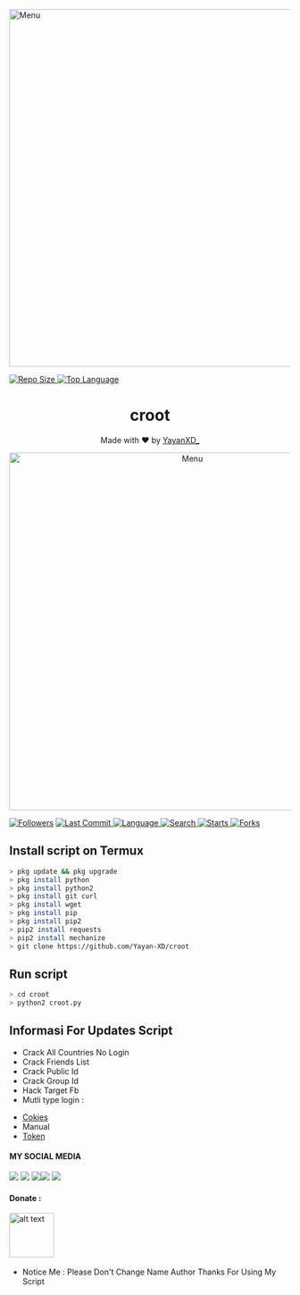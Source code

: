 <img src="https://github.com/Yayan-XD/mbf-2/blob/main/Ngentod/wallpaperbetter_(1).jpg" width="640" title="Menu" alt="Menu">
</p>
 <a href="https://github.com/Yayan-XD/mbf-2">
    <img alt="Repo Size" src="https://img.shields.io/github/repo-size/Yayan-XD/mbf-2.svg"/>
  </a>

 <a href="https://github.com/Yayan-XD/mbf-2">
    <img alt="Top Language" src="https://img.shields.io/github/languages/top/Yayan-XD/mbf-2.svg"/>
  </a>

<h1 align="center">
  croot
</h1>
</div>
<p align="center">
  Made with ❤️ by <a href="https://www.facebook.com/KM39453">YayanXD_</a>
</p>
<p align="center">
 <img src="https://github.com/Yayan-XD/croot/blob/main/lib/z.jpg" width="640" title="Menu" alt="Menu">
</p>

<a href="https://github.com/Yayan-XD/followers">
<img title="Followers" src="https://img.shields.io/github/followers/Yayan-XD?label=Followers&color=blue&style=flat-square"></a>
<a href="https://github.com/Yayan-XD/termux-style/stargazers/">
  <a href="https://github.com/Yayan-XD/croot">
    <img alt="Last Commit" src="https://img.shields.io/github/last-commit/Yayan-XD/croot.svg"/>
  </a>
  <a href="https://github.com/Yayan-XD/croot">
    <img alt="Language" src="https://img.shields.io/github/languages/count/Yayan-XD/croot.svg"/>
  </a>
  <a href="https://github.com/Yayan-XD/croot">
    <img alt="Search" src="https://img.shields.io/github/search/Yayan-XD/Craker/croot.svg"/>
  </a>
  <a href="https://github.com/Yayan-XD/croot">
    <img alt="Starts" src="https://img.shields.io/github/stars/Yayan-XD/croot.svg"/>
  </a>
  <a href="https://github.com/Yayan-XD/croot">
    <img alt="Forks" src="https://img.shields.io/github/forks/Yayan-XD/croot.svg"/>
  </a>
</div>
<p align="center">

## Install script on Termux
```bash
> pkg update && pkg upgrade
> pkg install python
> pkg install python2
> pkg install git curl
> pkg install wget
> pkg install pip
> pkg install pip2
> pip2 install requests
> pip2 install mechanize
> git clone https://github.com/Yayan-XD/croot
```

## Run script
```bash
> cd croot
> python2 croot.py
```

## Informasi For Updates Script
* Crack All Countries No Login
* Crack Friends List
* Crack Public Id
* Crack Group Id
* Hack Target Fb
* Mutli type login :
 - [Cokies](https://youtu.be/72zvkSbVPOI)
 - Manual
 - [Token](https://youtu.be/hQ-lYxozghU)


#### MY SOCIAL MEDIA

[![](https://img.shields.io/badge/Github-black?logo=Github&logoColor=black&labelColor=white)](https://github.com/Yayan-XD) [![](https://img.shields.io/badge/Twitter-blue?logo=Twitter&logoColor=White&labelColor=white)](https://mobile.twitter.com/moch_xd)
[![](https://img.shields.io/badge/Facebook-blue?logo=Facebook&logoColor=blue&labelColor=white)](https://www.facebook.com/KM39453)[![](https://img.shields.io/badge/Instagram-red?logo=Instagram&logoColor=red&labelColor=white)](https://www.instagram.com/yayanxd_/) [![](https://img.shields.io/badge/Whatsapp-CHAT-red?logo=Whatsapp&logoColor=Brightgreen&labelColor=white)](https://wa.me/6285603036683?text=Asalamualaikum+bang)

#### Donate :

<a href="https://saweria.co/YayanXD"><img src="https://upload.wikimedia.org/wikipedia/commons/7/72/Logo_dana_blue.svg" alt="alt text" width="80" height="80"></a> &nbsp;&nbsp;

* Notice Me : Please Don't Change Name Author
Thanks For Using My Script
